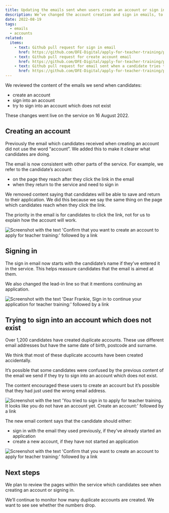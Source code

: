 ```yaml
---
title: Updating the emails sent when users create an account or sign in
description: We’ve changed the account creation and sign in emails, to make it easier for users to understand the processes.
date: 2022-08-19
tags:
  - emails
  - accounts
related:
  items:
    - text: Github pull request for sign in email
      href: https://github.com/DFE-Digital/apply-for-teacher-training/pull/7292
    - text: Github pull request for create account email
      href: https://github.com/DFE-Digital/apply-for-teacher-training/pull/7295
    - text: Github pull request for email sent when a candidate tries to sign into an account which does not exist
      href: https://github.com/DFE-Digital/apply-for-teacher-training/pull/7268
---
```


We reviewed the content of the emails we send when candidates:

- create an account
- sign into an account
- try to sign into an account which does not exist

These changes went live on the service on 16 August 2022.

## Creating an account

Previously the email which candidates received when creating an account did not use the word “account”. We added this to make it clearer what candidates are doing.

The email is now consistent with other parts of the service. For example, we refer to the candidate’s account:

- on the page they reach after they click the link in the email
- when they return to the service and need to sign in

We removed content saying that candidates will be able to save and return to their application. We did this because we say the same thing on the page which candidates reach when they click the link.

The priority in the email is for candidates to click the link, not for us to explain how the account will work.

![Screenshot with the text 'Confirm that you want to create an account to apply for teacher training:' followed by a link](updated-create-account-email.png "Updated email sent when creating an account")

## Signing in

The sign in email now starts with the candidate’s name if they’ve entered it in the service. This helps reassure candidates that the email is aimed at them.

We also changed the lead-in line so that it mentions continuing an application.

![Screenshot with the text 'Dear Frankie, Sign in to continue your application for teacher training:' followed by a link](updated-sign-in-email.png "Updated email sent when signing in")

## Trying to sign into an account which does not exist

Over 1,200 candidates have created duplicate accounts. These use different email addresses but have the same date of birth, postcode and surname.

We think that most of these duplicate accounts have been created accidentally.

It’s possible that some candidates were confused by the previous content of the email we send if they try to sign into an account which does not exist.

The content encouraged these users to create an account but it’s possible that they had just used the wrong email address.

![Screenshot with the text 'You tried to sign in to apply for teacher training. It looks like you do not have an account yet. Create an account:' followed by a link](sign-in-no-account-before.png "Previous email sent when signing into an account that does not exist")

The new email content says that the candidate should either:

- sign in with the email they used previously, if they’ve already started an application
- create a new account, if they have not started an application

![Screenshot with the text 'Confirm that you want to create an account to apply for teacher training:' followed by a link](sign-in-no-account-after.png  "New email sent when signing in with an account that doesn’t exist")

## Next steps

We plan to review the pages within the service which candidates see when creating an account or signing in.

We’ll continue to monitor how many duplicate accounts are created. We want to see see whether the numbers drop.
